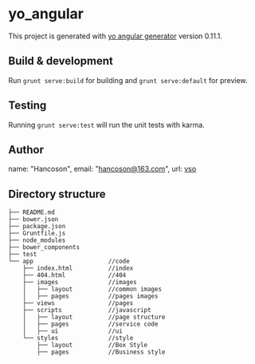 # yo_angular

This project is generated with [yo angular generator](https://github.com/yeoman/generator-angular)
version 0.11.1.

## Build & development

Run `grunt serve:build` for building and `grunt serve:default` for preview.

## Testing

Running `grunt serve:test` will run the unit tests with karma.


## Author

name: "Hancoson",
email: "hancoson@163.com",
url: [vso](https://vso.pw)


## Directory structure

```
├── README.md               
├── bower.json            
├── package.json        
├── Gruntfile.js      
├── node_modules
├── bower_components
├── test	
└── app                     //code
    ├── index.html          //index
    ├── 404.html            //404
    ├── images              //images
    │   ├── layout          //common images
    │   ├── pages           //pages images
    ├── views               //pages
    ├── scripts             //javascript
    │   ├── layout          //page structure
    │   ├── pages           //service code
    │   ├── ui              //ui
    └── styles              //style
        ├── layout          //Box Style
        ├── pages           //Business style
```